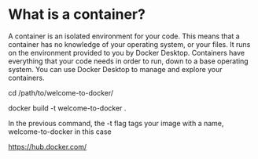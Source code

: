 # What is a container?
A container is an isolated environment for your code.
This means that a container has no knowledge of your operating system,
or your files. It runs on the environment provided to you by Docker Desktop.
Containers have everything that your code needs in order to run, down to 
a base operating system. You can use Docker Desktop to manage and explore 
your containers.  


cd /path/to/welcome-to-docker/

docker build -t welcome-to-docker .  

In the previous command, the -t flag tags your image with a name, welcome-to-docker in this case

https://hub.docker.com/
